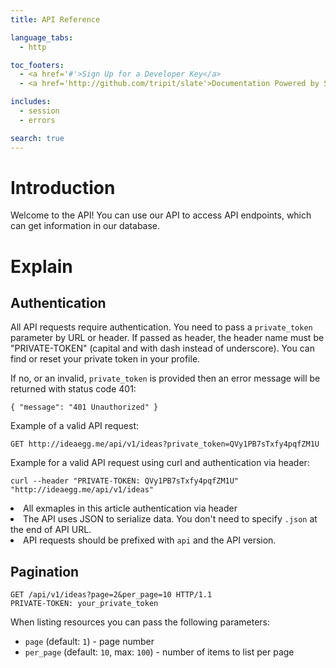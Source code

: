 ```yaml
---
title: API Reference

language_tabs:
  - http

toc_footers:
  - <a href='#'>Sign Up for a Developer Key</a>
  - <a href='http://github.com/tripit/slate'>Documentation Powered by Slate</a>

includes:
  - session
  - errors

search: true
---
```


# Introduction

Welcome to the API! You can use our API to access API endpoints, which can get information in our database.

# Explain

## Authentication

All API requests require authentication. You need to pass a `private_token` parameter by URL or header. If passed as header, the header name must be "PRIVATE-TOKEN" (capital and with dash instead of underscore). You can find or reset your private token in your profile.

If no, or an invalid, `private_token` is provided then an error message will be returned with status code 401:

`{ "message": "401 Unauthorized" }`

Example of a valid API request:

`GET http://ideaegg.me/api/v1/ideas?private_token=QVy1PB7sTxfy4pqfZM1U`

Example for a valid API request using curl and authentication via header:

`curl --header "PRIVATE-TOKEN: QVy1PB7sTxfy4pqfZM1U" "http://ideaegg.me/api/v1/ideas"`

<aside class="notice">
  <li>All exmaples in this article authentication via header</li>
  <li>The API uses JSON to serialize data. You don't need to specify <code>.json</code> at the end of API URL.</li>
  <li>API requests should be prefixed with <code>api</code> and the API version.</li>
</aside>


## Pagination

```http
GET /api/v1/ideas?page=2&per_page=10 HTTP/1.1
PRIVATE-TOKEN: your_private_token
```

When listing resources you can pass the following parameters:

- `page` (default: `1`) - page number
- `per_page` (default: `10`, max: `100`) - number of items to list per page

